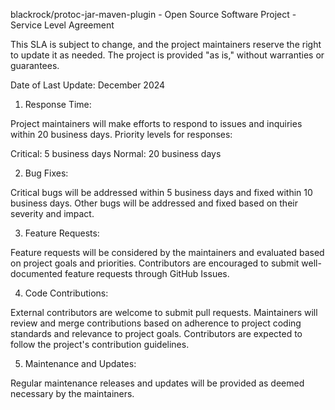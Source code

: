 blackrock/protoc-jar-maven-plugin - Open Source Software Project - Service Level Agreement

This SLA is subject to change, and the project maintainers reserve the right to update it as needed.
The project is provided "as is," without warranties or guarantees.

Date of Last Update: December 2024

1. Response Time:

Project maintainers will make efforts to respond to issues and inquiries within 20 business days.
Priority levels for responses:

Critical: 5 business days
Normal: 20 business days

2. Bug Fixes:

Critical bugs will be addressed within 5 business days and fixed within 10 business days.
Other bugs will be addressed and fixed based on their severity and impact.

3. Feature Requests:

Feature requests will be considered by the maintainers and evaluated based on project goals and priorities.
Contributors are encouraged to submit well-documented feature requests through GitHub Issues.

4. Code Contributions:

External contributors are welcome to submit pull requests.
Maintainers will review and merge contributions based on adherence to project coding standards and relevance to project goals.
Contributors are expected to follow the project's contribution guidelines.

5. Maintenance and Updates:

Regular maintenance releases and updates will be provided as deemed necessary by the maintainers.


